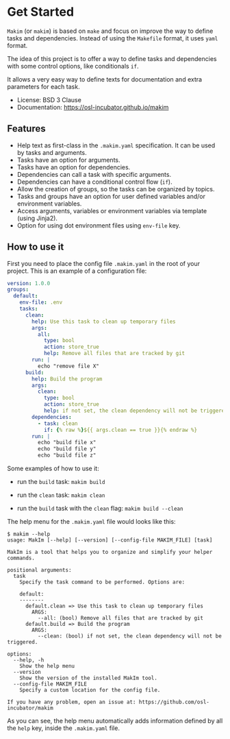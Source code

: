 # Get Started

`Makim` (or `makim`) is based on `make` and focus on improve the way to define
tasks and dependencies. Instead of using the `Makefile` format, it uses `yaml`
format.

The idea of this project is to offer a way to define tasks and dependencies with
some control options, like conditionals `if`.

It allows a very easy way to define texts for documentation and extra parameters
for each task.

- License: BSD 3 Clause
- Documentation: https://osl-incubator.github.io/makim

## Features

- Help text as first-class in the `.makim.yaml` specification. It can be used by
  tasks and arguments.
- Tasks have an option for arguments.
- Tasks have an option for dependencies.
- Dependencies can call a task with specific arguments.
- Dependencies can have a conditional control flow (`if`).
- Allow the creation of groups, so the tasks can be organized by topics.
- Tasks and groups have an option for user defined variables and/or environment
  variables.
- Access arguments, variables or environment variables via template (using
  Jinja2).
- Option for using dot environment files using `env-file` key.

## How to use it

First you need to place the config file `.makim.yaml` in the root of your
project. This is an example of a configuration file:

```yaml
version: 1.0.0
groups:
  default:
    env-file: .env
    tasks:
      clean:
        help: Use this task to clean up temporary files
        args:
          all:
            type: bool
            action: store_true
            help: Remove all files that are tracked by git
        run: |
          echo "remove file X"
      build:
        help: Build the program
        args:
          clean:
            type: bool
            action: store_true
            help: if not set, the clean dependency will not be triggered.
        dependencies:
          - task: clean
            if: {% raw %}${{ args.clean == true }}{% endraw %}
        run: |
          echo "build file x"
          echo "build file y"
          echo "build file z"
```

Some examples of how to use it:

- run the `build` task: `makim build`

- run the `clean` task: `makim clean`

- run the `build` task with the `clean` flag: `makim build --clean`

The help menu for the `.makim.yaml` file would looks like this:

```
$ makim --help
usage: MakIm [--help] [--version] [--config-file MAKIM_FILE] [task]

MakIm is a tool that helps you to organize and simplify your helper commands.

positional arguments:
  task
    Specify the task command to be performed. Options are:

    default:
    --------
      default.clean => Use this task to clean up temporary files
        ARGS:
          --all: (bool) Remove all files that are tracked by git
      default.build => Build the program
        ARGS:
          --clean: (bool) if not set, the clean dependency will not be triggered.

options:
  --help, -h
    Show the help menu
  --version
    Show the version of the installed MakIm tool.
  --config-file MAKIM_FILE
    Specify a custom location for the config file.

If you have any problem, open an issue at: https://github.com/osl-incubator/makim
```

As you can see, the help menu automatically adds information defined by all the
`help` key, inside the `.makim.yaml` file.

